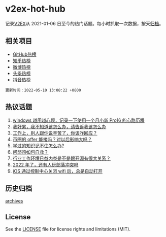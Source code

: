 # v2ex-hot-hub

 记录[V2EX](https://www.v2ex.com/)从 2021-01-06 日至今的热门话题。每小时抓取一次数据，按天[归档](archives)。
 
 ## 相关项目

- [GitHub热榜](https://github.com/lonnyzhang423/github-hot-hub)
- [知乎热榜](https://github.com/lonnyzhang423/zhihu-hot-hub)
- [微博热榜](https://github.com/lonnyzhang423/weibo-hot-hub)
- [头条热榜](https://github.com/lonnyzhang423/toutiao-hot-hub)
- [抖音热榜](https://github.com/lonnyzhang423/douyin-hot-hub)


 `更新时间：2022-05-10 13:08:22 +0800`

## 热议话题

1. [windows 越用越心烦，记录一下使用一个月小新 Pro16 的心路历程](https://www.v2ex.com/t/851764)
1. [我好累，我不知道该怎么办，请告诉我该怎么办](https://www.v2ex.com/t/851808)
1. [工作上，别人跟你说辛苦了，你该咋回应？](https://www.v2ex.com/t/851825)
1. [币圈的 offer 能接吗？对以后影响大吗？](https://www.v2ex.com/t/851756)
1. [学过的知识记不住怎么办?](https://www.v2ex.com/t/851728)
1. [问弱鸡如何自救？](https://www.v2ex.com/t/851911)
1. [行业工作环境日益内卷是不是跟开源有很大关系？](https://www.v2ex.com/t/851734)
1. [2022 年了，还有人玩部落冲突吗](https://www.v2ex.com/t/851881)
1. [iOS 通过控制中心关闭 wifi 后，总是自动打开](https://www.v2ex.com/t/851876)

## 历史归档

[archives](archives)

## License

See the [LICENSE](LICENSE) file for license rights and limitations (MIT).
